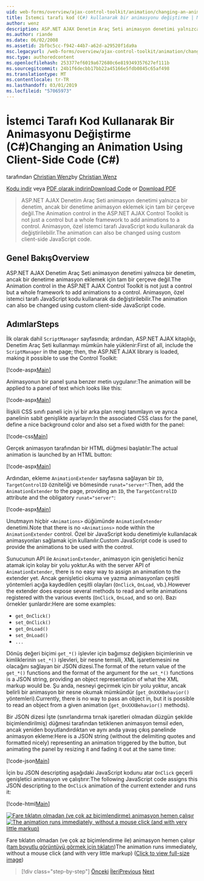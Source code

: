 ```yaml
---
uid: web-forms/overview/ajax-control-toolkit/animation/changing-an-animation-using-client-side-code-cs
title: İstemci tarafı kod (C#) kullanarak bir animasyonu değiştirme | Microsoft Docs
author: wenz
description: ASP.NET AJAX Denetim Araç Seti animasyon denetimi yalnızca bir denetim, ancak bir denetime animasyon eklemek için tam bir çerçeve değil. Ayrıca animasyon...
ms.author: riande
ms.date: 06/02/2008
ms.assetid: 2bfbc5cc-f942-44b7-a62d-a29520f1da9a
msc.legacyurl: /web-forms/overview/ajax-control-toolkit/animation/changing-an-animation-using-client-side-code-cs
msc.type: authoredcontent
ms.openlocfilehash: 253377ef6019a672680c6e819349357627ef111b
ms.sourcegitcommit: 24b1f6decbb17bb22a45166e5fdb0845c65af498
ms.translationtype: MT
ms.contentlocale: tr-TR
ms.lasthandoff: 03/01/2019
ms.locfileid: "57065973"
---
```

<a name="changing-an-animation-using-client-side-code-c"></a><span data-ttu-id="c8c0f-104">İstemci Tarafı Kod Kullanarak Bir Animasyonu Değiştirme (C#)</span><span class="sxs-lookup"><span data-stu-id="c8c0f-104">Changing an Animation Using Client-Side Code (C#)</span></span>
====================
<span data-ttu-id="c8c0f-105">tarafından [Christian Wenz](https://github.com/wenz)</span><span class="sxs-lookup"><span data-stu-id="c8c0f-105">by [Christian Wenz](https://github.com/wenz)</span></span>

<span data-ttu-id="c8c0f-106">[Kodu indir](http://download.microsoft.com/download/f/9/a/f9a26acd-8df4-4484-8a18-199e4598f411/Animation11.cs.zip) veya [PDF olarak indirin](http://download.microsoft.com/download/6/7/1/6718d452-ff89-4d3f-a90e-c74ec2d636a3/animation11CS.pdf)</span><span class="sxs-lookup"><span data-stu-id="c8c0f-106">[Download Code](http://download.microsoft.com/download/f/9/a/f9a26acd-8df4-4484-8a18-199e4598f411/Animation11.cs.zip) or [Download PDF](http://download.microsoft.com/download/6/7/1/6718d452-ff89-4d3f-a90e-c74ec2d636a3/animation11CS.pdf)</span></span>

> <span data-ttu-id="c8c0f-107">ASP.NET AJAX Denetim Araç Seti animasyon denetimi yalnızca bir denetim, ancak bir denetime animasyon eklemek için tam bir çerçeve değil.</span><span class="sxs-lookup"><span data-stu-id="c8c0f-107">The Animation control in the ASP.NET AJAX Control Toolkit is not just a control but a whole framework to add animations to a control.</span></span> <span data-ttu-id="c8c0f-108">Animasyon, özel istemci tarafı JavaScript kodu kullanarak da değiştirilebilir.</span><span class="sxs-lookup"><span data-stu-id="c8c0f-108">The animation can also be changed using custom client-side JavaScript code.</span></span>


## <a name="overview"></a><span data-ttu-id="c8c0f-109">Genel Bakış</span><span class="sxs-lookup"><span data-stu-id="c8c0f-109">Overview</span></span>

<span data-ttu-id="c8c0f-110">ASP.NET AJAX Denetim Araç Seti animasyon denetimi yalnızca bir denetim, ancak bir denetime animasyon eklemek için tam bir çerçeve değil.</span><span class="sxs-lookup"><span data-stu-id="c8c0f-110">The Animation control in the ASP.NET AJAX Control Toolkit is not just a control but a whole framework to add animations to a control.</span></span> <span data-ttu-id="c8c0f-111">Animasyon, özel istemci tarafı JavaScript kodu kullanarak da değiştirilebilir.</span><span class="sxs-lookup"><span data-stu-id="c8c0f-111">The animation can also be changed using custom client-side JavaScript code.</span></span>

## <a name="steps"></a><span data-ttu-id="c8c0f-112">Adımlar</span><span class="sxs-lookup"><span data-stu-id="c8c0f-112">Steps</span></span>

<span data-ttu-id="c8c0f-113">İlk olarak dahil `ScriptManager` sayfasında; ardından, ASP.NET AJAX kitaplığı, Denetim Araç Seti kullanmayı mümkün hale yüklenir:</span><span class="sxs-lookup"><span data-stu-id="c8c0f-113">First of all, include the `ScriptManager` in the page; then, the ASP.NET AJAX library is loaded, making it possible to use the Control Toolkit:</span></span>

[!code-aspx[Main](changing-an-animation-using-client-side-code-cs/samples/sample1.aspx)]

<span data-ttu-id="c8c0f-114">Animasyonun bir panel şuna benzer metin uygulanır:</span><span class="sxs-lookup"><span data-stu-id="c8c0f-114">The animation will be applied to a panel of text which looks like this:</span></span>

[!code-aspx[Main](changing-an-animation-using-client-side-code-cs/samples/sample2.aspx)]

<span data-ttu-id="c8c0f-115">İlişkili CSS sınıfı paneli için iyi bir arka plan rengi tanımlayın ve ayrıca panelinin sabit genişlikte ayarlayın:</span><span class="sxs-lookup"><span data-stu-id="c8c0f-115">In the associated CSS class for the panel, define a nice background color and also set a fixed width for the panel:</span></span>

[!code-css[Main](changing-an-animation-using-client-side-code-cs/samples/sample3.css)]

<span data-ttu-id="c8c0f-116">Gerçek animasyon tarafından bir HTML düğmesi başlatılır:</span><span class="sxs-lookup"><span data-stu-id="c8c0f-116">The actual animation is launched by an HTML button:</span></span>

[!code-aspx[Main](changing-an-animation-using-client-side-code-cs/samples/sample4.aspx)]

<span data-ttu-id="c8c0f-117">Ardından, ekleme `AnimationExtender` sayfasına sağlayan bir `ID`, `TargetControlID` özniteliği ve bömesinde `runat="server"`:</span><span class="sxs-lookup"><span data-stu-id="c8c0f-117">Then, add the `AnimationExtender` to the page, providing an `ID`, the `TargetControlID` attribute and the obligatory `runat="server"`:</span></span>

[!code-aspx[Main](changing-an-animation-using-client-side-code-cs/samples/sample5.aspx)]

<span data-ttu-id="c8c0f-118">Unutmayın hiçbir `<Animations>` düğümünde `AnimationExtender` denetimi.</span><span class="sxs-lookup"><span data-stu-id="c8c0f-118">Note that there is no `<Animations>` node within the `AnimationExtender` control.</span></span> <span data-ttu-id="c8c0f-119">Özel bir JavaScript kodu denetimiyle kullanılacak animasyonları sağlamak için kullanılır.</span><span class="sxs-lookup"><span data-stu-id="c8c0f-119">Custom JavaScript code is used to provide the animations to be used with the control.</span></span>

<span data-ttu-id="c8c0f-120">Sunucunun API ile `AnimationExtender`, animasyon için genişletici henüz atamak için kolay bir yolu yoktur.</span><span class="sxs-lookup"><span data-stu-id="c8c0f-120">As with the server API of `AnimationExtender`, there is no easy way to assign an animation to the extender yet.</span></span> <span data-ttu-id="c8c0f-121">Ancak genişletici okuma ve yazma animasyonları çeşitli yöntemleri açığa kaydedilen çeşitli olayları (`OnClick`, `OnLoad`, vb.).</span><span class="sxs-lookup"><span data-stu-id="c8c0f-121">However the extender does expose several methods to read and write animations registered with the various events (`OnClick`, `OnLoad`, and so on).</span></span> <span data-ttu-id="c8c0f-122">Bazı örnekler şunlardır:</span><span class="sxs-lookup"><span data-stu-id="c8c0f-122">Here are some examples:</span></span>

- `get_OnClick()`
- `set_OnClick()`
- `get_OnLoad()`
- `set_OnLoad()`
- `...`

<span data-ttu-id="c8c0f-123">Dönüş değeri biçimi `get_*()` işlevler için bağımsız değişken biçimlerinin ve kimliklerinin `set_*()` işlevleri, bir nesne temsili, XML işaretlemesini ne olacağını sağlayan bir JSON dizesi.</span><span class="sxs-lookup"><span data-stu-id="c8c0f-123">The format of the return value of the `get_*()` functions and the format of the argument for the `set_*()` functions is a JSON string, providing an object representation of what the XML markup would be.</span></span> <span data-ttu-id="c8c0f-124">Şu anda, nesneyi geçirmek için bir yolu yoktur, ancak belirli bir animasyon bir nesne okumak mümkündür (`get_OnXXXBehavior()` yöntemleri).</span><span class="sxs-lookup"><span data-stu-id="c8c0f-124">Currently, there is no way to pass an object in, but it is possible to read an object from a given animation (`get_OnXXXBehavior()` methods).</span></span>

<span data-ttu-id="c8c0f-125">Bir JSON dizesi İşte (sınırlandırma tırnak işaretleri olmadan düzgün şekilde biçimlendirilmiş) düğmesi tarafından tetiklenen animasyon temsil eden, ancak yeniden boyutlandırdıktan ve aynı anda yavaş çıkış panelinde animasyon ekleme:</span><span class="sxs-lookup"><span data-stu-id="c8c0f-125">Here is a JSON string (without the delimiting quotes and formatted nicely) representing an animation triggered by the button, but animating the panel by resizing it and fading it out at the same time:</span></span>

[!code-json[Main](changing-an-animation-using-client-side-code-cs/samples/sample6.json)]

<span data-ttu-id="c8c0f-126">İçin bu JSON descripting aşağıdaki JavaScript kodunu atar `OnClick` geçerli genişletici animasyon ve çalıştırır:</span><span class="sxs-lookup"><span data-stu-id="c8c0f-126">The following JavaScript code assigns this JSON descripting to the `OnClick` animation of the current extender and runs it:</span></span>

[!code-html[Main](changing-an-animation-using-client-side-code-cs/samples/sample7.html)]


<span data-ttu-id="c8c0f-127">[![Fare tıklatın olmadan (ve çok az biçimlendirme) animasyon hemen çalışır](changing-an-animation-using-client-side-code-cs/_static/image2.png)](changing-an-animation-using-client-side-code-cs/_static/image1.png)</span><span class="sxs-lookup"><span data-stu-id="c8c0f-127">[![The animation runs immediately, without a mouse click (and with very little markup)](changing-an-animation-using-client-side-code-cs/_static/image2.png)](changing-an-animation-using-client-side-code-cs/_static/image1.png)</span></span>

<span data-ttu-id="c8c0f-128">Fare tıklatın olmadan (ve çok az biçimlendirme ile) animasyon hemen çalışır ([tam boyutlu görüntüyü görmek için tıklatın](changing-an-animation-using-client-side-code-cs/_static/image3.png))</span><span class="sxs-lookup"><span data-stu-id="c8c0f-128">The animation runs immediately, without a mouse click (and with very little markup) ([Click to view full-size image](changing-an-animation-using-client-side-code-cs/_static/image3.png))</span></span>

> [!div class="step-by-step"]
> <span data-ttu-id="c8c0f-129">[Önceki](executing-animations-using-client-side-code-cs.md)
> [İleri](animating-an-updatepanel-control-cs.md)</span><span class="sxs-lookup"><span data-stu-id="c8c0f-129">[Previous](executing-animations-using-client-side-code-cs.md)
[Next](animating-an-updatepanel-control-cs.md)</span></span>
